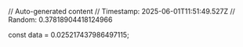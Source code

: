 // Auto-generated content
// Timestamp: 2025-06-01T11:51:49.527Z
// Random: 0.37818904418124966

const data = 0.025217437986497115;